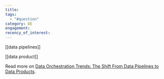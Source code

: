 ```yaml
---
title: 
tags:
  - "#question"
category: DE
engagement: 
recency_of_interest:
---
```

[[data pipelines]]

[[data product]]


Read more on [Data Orchestration Trends: The Shift From Data Pipelines to Data Products](https://airbyte.com/blog/data-orchestration-trends).